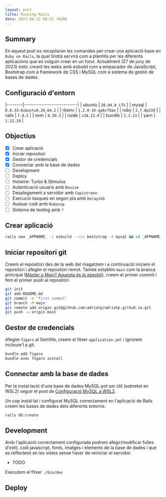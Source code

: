 ```yaml
---
layout: post
title: Running Rails
date: 2023-06-22 00:22 +0200
---
```


## Summary

En aquest post es recopilaran les comandes per crear una aplicació base en `Ruby on Rails`, la qual tindrà servirà com a plantilla per les diferents aplicacions que es vulguin crear en un futur. Actualment (27 de juny de 2023) estic creant les webs amb esbuild com a empacador de JavaScript, Bootstrap com a framework de CSS i MySQL com a sistema de gestió de bases de dades.

## Configuració d'entorn

|--------|---------------------------|
| ubuntu | `20.04.6 LTS`             |
| mysql  | `8.0.33-0ubuntu0.20.04.2` |
| rbenv  | `1.2.0-33-ga6cf6ae`       |
| ruby   | `2.7.6p219`               |
| rails  | `7.0.5`                   |
| nvm    | `0.39.3`                  |
| node   | `v18.13.0`                |
| bundle | `2.3.23`                  |
| yarn   | `1.22.19`                 |

## Objectius

- [x] Crear aplicació
- [x] Iniciar repositori
- [x] Gestor de credencials
- [x] Connectar amb la base de dades
- [ ] Development
- [ ] Deploy
- [ ] Hotwire: Turbo & Stimulus
- [ ] Autenticació usuaris amb `Devise`
- [ ] Desplegament a servidor amb `Capistrano`
- [ ] Execució tasques en segon pla amb `DelayJob`
- [ ] Avaluar codi amb `Rubocop`
- [ ] Sistema de testing amb `?`

## Crear aplicació

```bash
rails new _APPNAME_ -j esbuild --css bootstrap -d mysql && cd _APPNAME_
```

## Iniciar repositori git

Creem el repositori des de la web del magatzem i a continuació iniciem el repositori i afegim el repositori remot. També establim `main` com la branca principal ([Master o Main? Aquesta és la qüestió](https://www.google.com)), creem el primer commit i fem el primer push al repositori.

```bash
git init
git add README.md
git commit -m "first commit"
git branch -M main
git remote add origin git@github.com:adriatp/adriatp.github.io.git
git push -u origin main
```

## Gestor de credencials

Afegim `figaro` al Gemfile, creem el fitxer `application.yml` i ignorem incloure'l a git.

```bash
bundle add figaro
bundle exec figaro install
```

## Connectar amb la base de dades

Per la instal·lació d'una base de dades MySQL pot ser útil (sobretot en WSL2) seguir el post de [Configuració MySQL a WSL2](https://adriatp.github.io/posts/mysql-wsl/).

Un cop instal·lat i configurat MySQL correctament en l'aplicació de Rails creem les bases de dades dels diferents entorns.

```bash
rails db:create
```

## Development

Amb l'aplicació correctament configurada podrem afegir/modificar fulles d'estil, codi javascript, fonts, imatges i elements de la base de dades i que es reflecteixi en les vistes sense haver de reiniciar el servidor.

- TODO

Executem el fitxer `./bin/dev`

## Deploy
